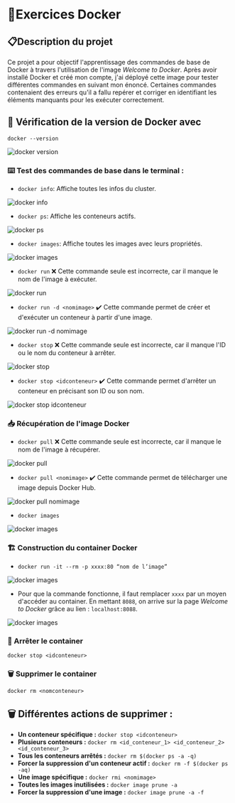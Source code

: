 <!-- Titre -->
# 🐋Exercices Docker

<!-- Introduction -->
## 📋Description du projet
Ce projet a pour objectif l'apprentissage des commandes de base de Docker à travers l'utilisation de l'image _Welcome to Docker_. Après avoir installé Docker et créé mon compte, j'ai déployé cette image pour tester différentes commandes en suivant mon énoncé. Certaines commandes contenaient des erreurs qu'il a fallu repérer et corriger en identifiant les éléments manquants pour les exécuter correctement.

<!-- Exercices -->
## 🔄️ Vérification de la version de Docker avec  
```docker --version``` 

![docker version](jour1/job01/images/1.docker_version.png)

### ⌨️ Test des commandes de base dans le terminal :
* ```docker info```: Affiche toutes les infos du cluster.

![docker info](jour1/job01/images/2.docker_info.png)

* ```docker ps```: Affiche les conteneurs actifs.

![docker ps](jour1/job01/images/3.docker_ps.png)

* ```docker images```: Affiche toutes les images avec leurs propriétés.

![docker images](jour1/job01/images/4.docker_images.png)

* ```docker run``` ❌ Cette commande seule est incorrecte, car il manque le nom de l'image à exécuter.

![docker run](jour1/job01/images/5.docker_run_erreur.png)

* ```docker run -d <nomimage>``` ✔️ Cette commande permet de créer et d'exécuter un conteneur à partir d'une image.

![docker run -d nomimage](jour1/job01/images/6.docker_run.png)

* ```docker stop``` ❌ Cette commande seule est incorrecte, car il manque l'ID ou le nom du conteneur à arrêter.

![docker stop](jour1/job01/images/7.docker_stop_erreur.png)

* ```docker stop <idconteneur>``` ✔️ Cette commande permet d'arrêter un conteneur en précisant son ID ou son nom.

![docker stop idconteneur](jour1/job01/images/8.docker_stop.png)

### 📥 Récupération de l'image Docker

* ```docker pull``` ❌ Cette commande seule est incorrecte, car il manque le nom de l'image à récupérer.

![docker pull](jour1/job01/images/9.docker_pull_erreur.png)

* ```docker pull <nomimage>``` ✔️ Cette commande permet de télécharger une image depuis Docker Hub.

![docker pull nomimage](jour1/job01/images/10.docker_pull.png)

* ```docker images```

![docker images](jour1/job01/images/11.docker_images.png)

### 🏗️ Construction du container Docker

* ```docker run -it --rm -p xxxx:80 “nom de l’image”```

![docker images](jour1/job01/images/12.construction_container.png)

* Pour que la commande fonctionne, il faut remplacer ```xxxx``` par un moyen d'accéder au container. En mettant ```8088```, on arrive sur la page _Welcome to Docker_ grâce au lien : ```localhost:8088```.

![docker images](jour1/job01/images/13.welcome_to_docker.png)

### 🛑 Arrêter le container

```docker stop <idconteneur>```

### 🗑️ Supprimer le container

```docker rm <nomconteneur>```

## 🗑️ Différentes actions de supprimer :
* **Un conteneur spécifique :** ```docker stop <idconteneur>```
* **Plusieurs conteneurs :** ```docker rm <id_conteneur_1> <id_conteneur_2> <id_conteneur_3>```
* **Tous les conteneurs arrêtés :** ```docker rm $(docker ps -a -q)```
* **Forcer la suppression d'un conteneur actif :** ```docker rm -f $(docker ps -aq)```
* **Une image spécifique :** ```docker rmi <nomimage>```
* **Toutes les images inutilisées :** ```docker image prune -a```
* **Forcer la suppression d'une image :** ```docker image prune -a -f```